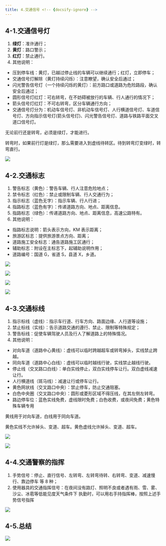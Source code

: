 ```yaml
---
title: 4.交通信号 <!-- {docsify-ignore} -->
---
```


## 4-1.交通信号灯

1. **绿灯**：准许通行；
2. **黄灯**：路口警示；
3. **红灯**：禁止通行。
4. 其他说明：
  - 压到停车线：黄灯，已越过停止线的车辆可以继续通行；红灯，立即停车；
  - 交通信号灯解除（黄灯持续闪烁）：注意瞭望，确认安全后通过；
  - 闪光警告信号灯（一个持续闪烁的黄灯）：前方路口或道路为危险路段，确认安全后通过；
  - 圆形信号灯红灯：可右转弯，在不妨碍被放行的车辆、行人通行的情况下；
  - 箭头信号灯红灯：不可右转弯，区分车辆通行方向；
  - 交通信号灯分为：机动车信号灯、非机动车信号灯、人行横道信号灯、车道信号灯、方向指示信号灯(箭头信号灯)、闪光警告信号灯、道路与铁路平面交叉道口信号灯。

无论前行还是转弯，必须是绿灯，才能进行。

转弯时，如果前行灯是绿灯，那么需要进入到虚线待转区。待到转弯灯变绿时，转弯直行。

![](https://raw.githubusercontent.com/oneyoung19/vuepress-blog-img/Not-Count-Contribution/img/20241010114120.png)

## 4-2.交通标志

1. 警告标志（黄色）：警告车辆、行人注意危险地点；
2. 禁令标志（红色）：禁止或限制车辆、行人交通行为；
3. 指示标志（蓝色无字）：指示车辆、行人行进；
4. 指路标志（蓝色有字）：传递道路方向、地点、距离信息。
5. 指路标志（绿色）：传递道路方向、地点、距离信息，高速公路特有。
6. 其他说明：
  - 指路标志说明：箭头表示方向，KM 表示距离；
  - 旅游区标志：提供旅游景点方向、距离；
  - 道路施工安全标志：通告道路施工区通行；
  - 辅助标志：附设在主标志下，起辅助说明作用；
  - 道路编号：国道 G，省道 S，县道 X，乡道。

![](https://raw.githubusercontent.com/oneyoung19/vuepress-blog-img/Not-Count-Contribution/img/20241010112739.png)

![](https://raw.githubusercontent.com/oneyoung19/vuepress-blog-img/Not-Count-Contribution/img/20241010112914.png)

![](https://raw.githubusercontent.com/oneyoung19/vuepress-blog-img/Not-Count-Contribution/img/20241010113056.png)

![](https://raw.githubusercontent.com/oneyoung19/vuepress-blog-img/Not-Count-Contribution/img/20241010113208.png)

## 4-3.交通标线

1. 指示标线（虚线）：指示车行道、行车方向、路面边缘、人行道等设施；
2. 禁止标线（实线）：告示道路交通的遵行、禁止、限制等特殊规定；
3. 警告标线：促使车辆驾驶人员及行人了解道路上的特殊情况。
4. 其他说明：
  - 对向车道（道路中心黄线）：虚线可以临时跨越超车或转弯掉头，实线禁止跨越。
  - 同向车道（道路中心白线）：虚线可以临时越线行驶，实线禁止越线行驶。
  - 停止线（交叉路口白线）：单白实线停止，双白实线停车让行。双白虚线减速让行。
  - 人行横道线（斑马线）：减速让行或停车让行。
  - 黄色网状线（交叉路口中央）：禁止停车，防止交通阻塞。
  - 白色中央圈（交叉路口中央）：圆形或菱形区域不得压线，在其左侧左转弯。
  - 路边停车位：蓝色实线免费，虚线限时免费；白色收费，或夜间免费；黄色特殊车辆专用

黄线用于对向车道，白线用于同向车道。

黄色实线不允许掉头、变道、超车。黄色虚线允许掉头、变道、超车。

![](https://raw.githubusercontent.com/oneyoung19/vuepress-blog-img/Not-Count-Contribution/img/20241010113543.png)

![](https://raw.githubusercontent.com/oneyoung19/vuepress-blog-img/Not-Count-Contribution/img/20241010113648.png)

## 4-4.交通警察的指挥

1. 手势信号：停止、直行信号、左转弯、左转弯待转、右转弯、变道、减速慢行、靠边停车 等 8 种；
2. 使用器具的交通指挥信号：在夜间没有路灯、照明不良或者遇有雨、雪、雾、沙尘、冰雹等低能见度天气条件下
执勤时，可以用右手持指挥棒，按照上述手势信号指挥

![](https://raw.githubusercontent.com/oneyoung19/vuepress-blog-img/Not-Count-Contribution/img/20241010112618.png)

## 4-5.总结

![](https://raw.githubusercontent.com/oneyoung19/vuepress-blog-img/Not-Count-Contribution/img/20241010113928.png)
